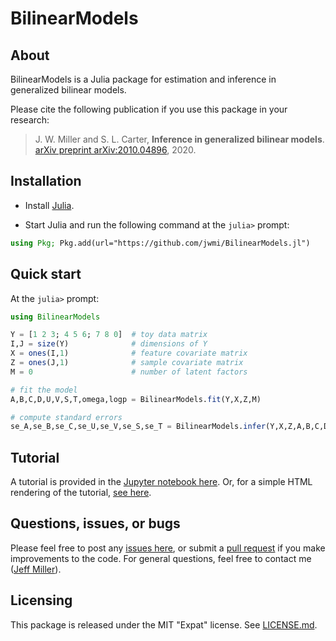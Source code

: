 # BilinearModels

<!--
[![Build Status](https://travis-ci.org/jwmi/BilinearModels.jl.svg?branch=master)](https://travis-ci.org/jwmi/BilinearModels.jl)
-->

## About

BilinearModels is a Julia package for estimation and inference in generalized bilinear models. 

Please cite the following publication if you use this package in your research:
> J. W. Miller and S. L. Carter, **Inference in generalized bilinear models**. [arXiv preprint arXiv:2010.04896](https://arxiv.org/abs/2010.04896), 2020.


## Installation

- Install [Julia](http://julialang.org/downloads/).

- Start Julia and run the following command at the `julia>` prompt:
```julia
using Pkg; Pkg.add(url="https://github.com/jwmi/BilinearModels.jl")
```


## Quick start

At the `julia>` prompt:

```julia
using BilinearModels

Y = [1 2 3; 4 5 6; 7 8 0]  # toy data matrix
I,J = size(Y)              # dimensions of Y
X = ones(I,1)              # feature covariate matrix
Z = ones(J,1)              # sample covariate matrix
M = 0                      # number of latent factors

# fit the model
A,B,C,D,U,V,S,T,omega,logp = BilinearModels.fit(Y,X,Z,M)  

# compute standard errors
se_A,se_B,se_C,se_U,se_V,se_S,se_T = BilinearModels.infer(Y,X,Z,A,B,C,D,U,V,S,T,omega)

```


## Tutorial

A tutorial is provided in the [Jupyter notebook here](https://nbviewer.jupyter.org/github/jwmi/BilinearModelsExamples/blob/main/tutorial/Tutorial%20for%20BilinearModels%20package.ipynb).
Or, for a simple HTML rendering of the tutorial, [see here](http://jwmi.github.io/software/BilinearModels-tutorial.html).


## Questions, issues, or bugs

Please feel free to post any [issues here](issues), or submit a [pull request](pulls) if you make improvements to the code.
For general questions, feel free to contact me ([Jeff Miller](http://jwmi.github.io/)).


## Licensing

This package is released under the MIT "Expat" license. See [LICENSE.md](LICENSE.md). 



<!--## References
> J. W. Miller and S. L. Carter, **Inference in generalized bilinear models**. [arXiv preprint arXiv:2010.04896](https://arxiv.org/abs/2010.04896), 2020.
-->

